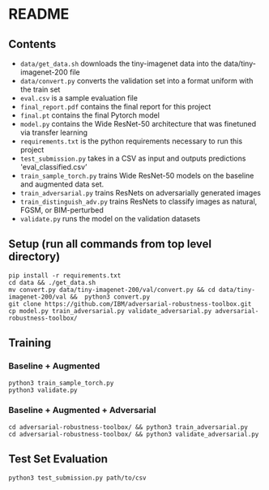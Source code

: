 # README

## Contents
- `data/get_data.sh` downloads the tiny-imagenet data into the data/tiny-imagenet-200 file
- `data/convert.py` converts the validation set into a format uniform with the train set
- `eval.csv` is a sample evaluation file
- `final_report.pdf` contains the final report for this project
- `final.pt` contains the final Pytorch model
- `model.py` contains the Wide ResNet-50 architecture that was finetuned via transfer learning
- `requirements.txt` is the python requirements necessary to run this project
- `test_submission.py` takes in a CSV as input and outputs predictions 'eval_classified.csv’
- `train_sample_torch.py` trains Wide ResNet-50 models on the baseline and augmented data set.
- `train_adversarial.py` trains ResNets on adversarially generated images
- `train_distinguish_adv.py` trains ResNets to classify images as natural, FGSM, or BIM-perturbed
- `validate.py` runs the model on the validation datasets

## Setup (run all commands from top level directory)
```
pip install -r requirements.txt
cd data && ./get_data.sh
mv convert.py data/tiny-imagenet-200/val/convert.py && cd data/tiny-imagenet-200/val &&  python3 convert.py
git clone https://github.com/IBM/adversarial-robustness-toolbox.git
cp model.py train_adversarial.py validate_adversarial.py adversarial-robustness-toolbox/
```

## Training
### Baseline + Augmented
```
python3 train_sample_torch.py
python3 validate.py
```
### Baseline + Augmented + Adversarial
```
cd adversarial-robustness-toolbox/ && python3 train_adversarial.py
cd adversarial-robustness-toolbox/ && python3 validate_adversarial.py
```

## Test Set Evaluation
```
python3 test_submission.py path/to/csv
```
